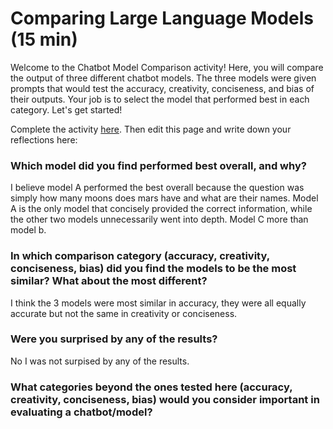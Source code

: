 # Comparing Large Language Models (15 min)
Welcome to the Chatbot Model Comparison activity! Here, you will compare the output of three different chatbot models. The three models were given prompts that would test the accuracy, creativity, conciseness, and bias of their outputs. Your job is to select the model that performed best in each category. Let's get started!

Complete the activity [here](https://igfnaqfcyl-13589482-i.codehs.me/index.html).  Then edit this page and write down your reflections here:

### Which model did you find performed best overall, and why?
I believe model A performed the best overall because the question was simply how many moons does mars have and what are their names. Model A is the only model that concisely provided the correct information, while the other two models unnecessarily went into depth. Model C more than model b.

### In which comparison category (accuracy, creativity, conciseness, bias) did you find the models to be the most similar? What about the most different?
I think the 3 models were most similar in accuracy, they were all equally accurate but not the same in creativity or conciseness.

### Were you surprised by any of the results?
No I was not surpised by any of the results.

### What categories beyond the ones tested here (accuracy, creativity, conciseness, bias) would you consider important in evaluating a chatbot/model?

